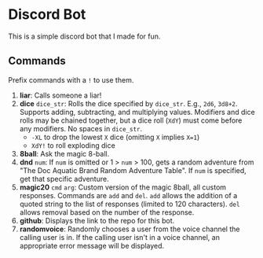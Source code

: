 # Discord Bot

This is a simple discord bot that I made for fun.

## Commands
Prefix commands with a `!` to use them.
1. **liar**: Calls someone a liar!
1. **dice** `dice_str`: Rolls the dice specified by `dice_str`. E.g., `2d6`, `3d8+2`. Supports adding, subtracting, and multiplying values. Modifiers and dice rolls may be chained together, but a dice roll (`XdY`) must come before any modifiers. No spaces in `dice_str`.
    - `-XL` to drop the lowest `X` dice (omitting `X` implies `X=1`)
    - `XdY!` to roll exploding dice
1. **8ball**: Ask the magic 8-ball.
1. **dnd** `num`: If `num` is omitted or 1 > `num` > 100, gets a random adventure from "The Doc Aquatic Brand Random Adventure Table". If `num` is specified, get that specific adventure.
1. **magic20** `cmd` `arg`: Custom version of the magic 8ball, all custom responses. Commands are `add` and `del`. `add` allows the addition of a quoted string to the list of responses (limited to 120 characters). `del` allows removal based on the number of the response.
1. **github**: Displays the link to the repo for this bot.
1. **randomvoice**: Randomly chooses a user from the voice channel the calling user is in. If the calling user isn't in a voice channel, an appropriate error message will be displayed.
